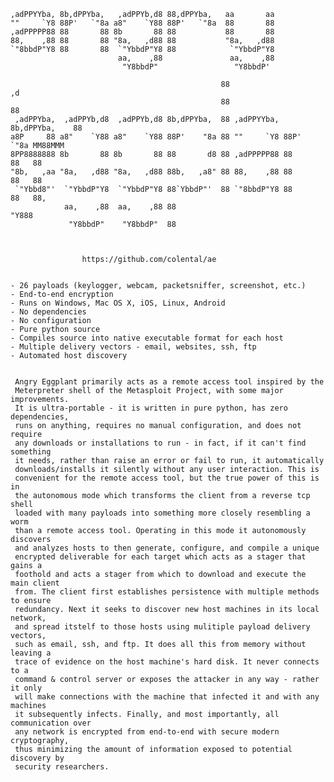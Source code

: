 

    ,adPPYYba, 8b,dPPYba,   ,adPPYb,d8 88,dPPYba,   aa       aa
    ""     `Y8 88P'   `"8a a8"    `Y88 88P'   `"8a  88       88
    ,adPPPPP88 88       88 8b       88 88           88       88
    88,    ,88 88       88 "8a,   ,d88 88           "8a,   ,d88
    `"8bbdP"Y8 88       88  `"YbbdP"Y8 88            `"YbbdP"Y8
                            aa,    ,88               aa,    ,88
                             "Y8bbdP"                 "Y8bbdP'

                                                   88                          ,d
                                                   88                          88
     ,adPPYba,  ,adPPYb,d8  ,adPPYb,d8 8b,dPPYba,  88 ,adPPYYba, 8b,dPPYba,    88
    a8P     88 a8"    `Y88 a8"    `Y88 88P'    "8a 88 ""     `Y8 88P'   `"8a MM88MMM
    8PP8888888 8b       88 8b       88 88       d8 88 ,adPPPPP88 88       88   88
    "8b,   ,aa "8a,   ,d88 "8a,   ,d88 88b,   ,a8" 88 88,    ,88 88       88   88
     `"Ybbd8"'  `"YbbdP"Y8  `"YbbdP"Y8 88`YbbdP"'  88 `"8bbdP"Y8 88       88   88,
                aa,    ,88  aa,    ,88 88                                      "Y888
                 "Y8bbdP"    "Y8bbdP"  88



                    https://github.com/colental/ae


    - 26 payloads (keylogger, webcam, packetsniffer, screenshot, etc.)
    - End-to-end encryption
    - Runs on Windows, Mac OS X, iOS, Linux, Android
    - No dependencies 
    - No configuration
    - Pure python source
    - Compiles source into native executable format for each host
    - Multiple delivery vectors - email, websites, ssh, ftp
    - Automated host discovery


     Angry Eggplant primarily acts as a remote access tool inspired by the
     Meterpreter shell of the Metasploit Project, with some major improvements.
     It is ultra-portable - it is written in pure python, has zero dependencies,
     runs on anything, requires no manual configuration, and does not require
     any downloads or installations to run - in fact, if it can't find something
     it needs, rather than raise an error or fail to run, it automatically
     downloads/installs it silently without any user interaction. This is
     convenient for the remote access tool, but the true power of this is in
     the autonomous mode which transforms the client from a reverse tcp shell
     loaded with many payloads into something more closely resembling a worm
     than a remote access tool. Operating in this mode it autonomously discovers
     and analyzes hosts to then generate, configure, and compile a unique
     encrypted deliverable for each target which acts as a stager that gains a
     foothold and acts a stager from which to download and execute the main client
     from. The client first establishes persistence with multiple methods to ensure
     redundancy. Next it seeks to discover new host machines in its local network,
     and spread itstelf to those hosts using mulitiple payload delivery vectors,
     such as email, ssh, and ftp. It does all this from memory without leaving a
     trace of evidence on the host machine's hard disk. It never connects to a
     command & control server or exposes the attacker in any way - rather it only
     will make connections with the machine that infected it and with any machines
     it subsequently infects. Finally, and most importantly, all communication over
     any network is encrypted from end-to-end with secure modern cryptography,
     thus minimizing the amount of information exposed to potential discovery by
     security researchers.